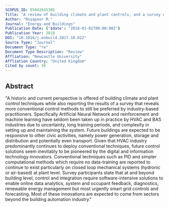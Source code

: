 ```yaml
---
SCOPUS_ID: 85042645305
Title: "A review of building climate and plant controls, and a survey of industry perspectives"
Author: "Royapoor M."
Journal: "Energy and Buildings"
Publication Date: {'$date': '2018-01-01T00:00:00Z'}
Publication Year: 2018
DOI: "10.1016/j.enbuild.2017.10.022"
Source Type: "Journal"
Document Type: "re"
Document Type Description: "Review"
Affliation: "Newcastle University"
Affliation Country: "United Kingdom"
Cited by count: 36
---
```


## Abstract
"A historic and current perspective is offered of building climate and plant control techniques while also reporting the results of a survey that reveals more conventional control methods to still be preferred by industry-based practitioners. Specifically Artificial Neural Network and reinforcement and machine learning have seldom been taken up in practice by HVAC and BAS industries due to uncertainty, long training periods, and complexity in setting up and maintaining the system. Future buildings are expected to be responsive to other civic activities, namely power generation, storage and distribution and potentially even transport. Given that HVAC industry predominantly continues to deploy conventional techniques, future control solutions seem inevitably to be pioneered by the digital and information technology innovators. Conventional techniques such as PID and simpler computational methods which require no data-training are reported to continue to exist particularly on closed loop mechanical systems (hydronic or air-based) at plant level. Survey participants state that at and beyond building level, control and integration require software-intensive solutions to enable online data analytics, system and occupant feedback, diagnostics, renewable energy management but most urgently smart grid controls and forecasting. Most of these innovations are expected to come from sectors beyond the building automation industry."
